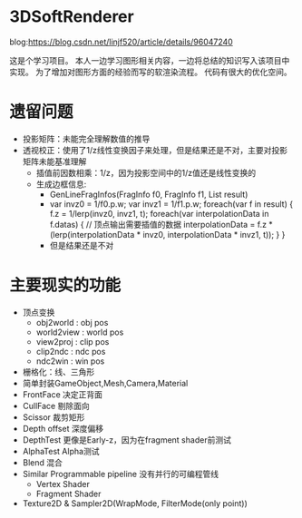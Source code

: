 # 3DSoftRenderer

blog:https://blog.csdn.net/linjf520/article/details/96047240

这是个学习项目。
本人一边学习图形相关内容，一边将总结的知识写入该项目中实现。
为了增加对图形方面的经验而写的软渲染流程。
代码有很大的优化空间。

# 遗留问题
- 投影矩阵：未能完全理解数值的推导
- 透视校正：使用了1/z线性变换因子来处理，但是结果还是不对，主要对投影矩阵未能基准理解
  - 插值前因数相乘：1/z，因为投影空间中的1/z值还是线性变换的
  - 生成边框信息:
    - GenLineFragInfos(FragInfo f0, FragInfo f1, List<FragInfo> result)
    - 
      var invz0 = 1/f0.p.w;
      var invz1 = 1/f1.p.w;
      foreach(var f in result) {
        f.z = 1/lerp(invz0, invz1, t);
        foreach(var interpolationData in f.datas) {
          // 顶点输出需要插值的数据
          interpolationData = f.z * (lerp(interpolationData * invz0, interpolationData * invz1, t));
        }
      }
    - 但是结果还是不对

# 主要现实的功能
- 顶点变换
  - obj2world : obj pos
  - world2view : world pos
  - view2proj : clip pos
  - clip2ndc : ndc pos
  - ndc2win : win pos
- 栅格化：线、三角形
- 简单封装GameObject,Mesh,Camera,Material
- FrontFace 决定正背面
- CullFace 剔除面向
- Scissor 裁剪矩形
- Depth offset 深度偏移
- DepthTest 更像是Early-z，因为在fragment shader前测试
- AlphaTest Alpha测试
- Blend 混合
- Similar Programmable pipeline 没有并行的可编程管线
  - Vertex Shader
  - Fragment Shader
- Texture2D & Sampler2D(WrapMode, FilterMode(only point))
